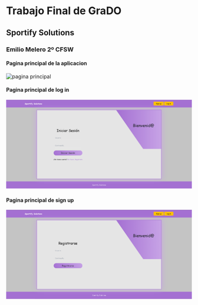 # Trabajo Final de GraDO
## Sportify Solutions
### Emilio Melero 2º CFSW

#### Pagina principal de la aplicacion
![pagina principal](image.png)
#### Pagina principal de log in 
![log in](image-2.png)
#### Pagina principal de sign up
![sign up](image-1.png)